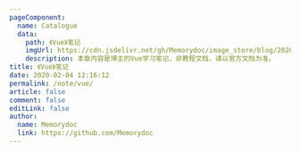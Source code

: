 ```yaml
---
pageComponent:
  name: Catalogue
  data:
    path: 《Vue》笔记
    imgUrl: https://cdn.jsdelivr.net/gh/Memorydoc/image_store/blog/20200204143633.png
    description: 本章内容是博主的Vue学习笔记，非教程文档，请以官方文档为准。
title: 《Vue》笔记
date: 2020-02-04 12:16:12
permalink: /note/vue/
article: false
comment: false
editLink: false
author:
  name: Memorydoc
  link: https://github.com/Memorydoc
---
```

